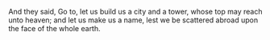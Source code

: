 And they said, Go to, let us build us a city and a tower, whose top may reach unto heaven; and let us make us a name, lest we be scattered abroad upon the face of the whole earth.
